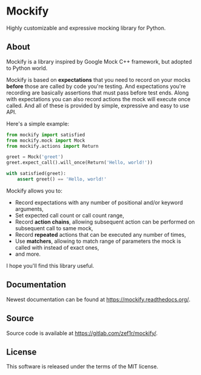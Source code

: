 Mockify
=======

Highly customizable and expressive mocking library for Python.

About
-----

Mockify is a library inspired by Google Mock C++ framework, but adopted to
Python world.

Mockify is based on **expectations** that you need to record on your mocks
**before** those are called by code you're testing. And expectations you're
recording are basically assertions that must pass before test ends. Along
with expectations you can also record actions the mock will execute once
called. And all of these is provided by simple, expressive and easy to use
API.

Here's a simple example:

```python
from mockify import satisfied
from mockify.mock import Mock
from mockify.actions import Return

greet = Mock('greet')
greet.expect_call().will_once(Return('Hello, world!'))

with satisfied(greet):
    assert greet() == 'Hello, world!'
```

Mockify allows you to:

* Record expectations with any number of positional and/or keyword arguments,
* Set expected call count or call count range,
* Record **action chains**, allowing subsequent action can be performed on
  subsequent call to same mock,
* Record **repeated** actions that can be executed any number of times,
* Use **matchers**, allowing to match range of parameters the mock is called
  with instead of exact ones,
* and more.

I hope you'll find this library useful.

Documentation
-------------

Newest documentation can be found at https://mockify.readthedocs.org/.

Source
------

Source code is available at https://gitlab.com/zef1r/mockify/.

License
-------

This software is released under the terms of the MIT license.
